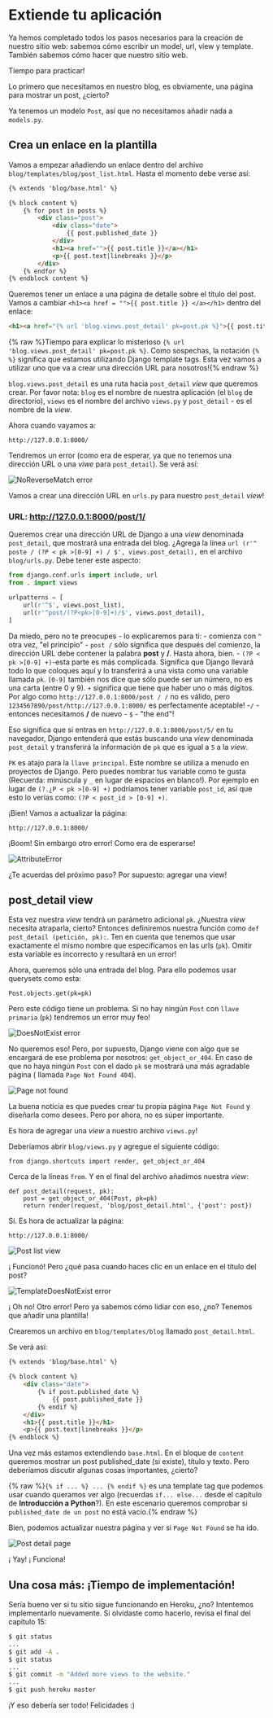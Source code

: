 # Extiende tu aplicación

Ya hemos completado todos los pasos necesarios para la creación de nuestro sitio web: sabemos cómo escribir un model, url, view y template. También sabemos cómo hacer que nuestro sitio web.

Tiempo para practicar!

Lo primero que necesitamos en nuestro blog, es obviamente, una página para mostrar un post, ¿cierto?

Ya tenemos un modelo `Post`, así que no necesitamos añadir nada a `models.py`.

## Crea un enlace en la plantilla

Vamos a empezar añadiendo un enlace dentro del archivo `blog/templates/blog/post_list.html`. Hasta el momento debe verse así:

```html
{% extends 'blog/base.html' %}

{% block content %}
    {% for post in posts %}
        <div class="post">
            <div class="date">
                {{ post.published_date }}
            </div>
            <h1><a href="">{{ post.title }}</a></h1>
            <p>{{ post.text|linebreaks }}</p>
        </div>
    {% endfor %}
{% endblock content %}
```
    

Queremos tener un enlace a una página de detalle sobre el título del post. Vamos a cambiar `<h1><a href = "">{{ post.title }} </a></h1>` dentro del enlace:

```html
<h1><a href="{% url 'blog.views.post_detail' pk=post.pk %}">{{ post.title }}</a></h1>
```
    

{% raw %}Tiempo para explicar lo misterioso `{% url 'blog.views.post_detail' pk=post.pk %}`. Como sospechas, la notación `{% %}` significa que estamos utilizando Django template tags. Esta vez vamos a utilizar uno que va a crear una dirección URL para nosotros!{% endraw %}

`blog.views.post_detail` es una ruta hacia `post_detail` *view* que queremos crear. Por favor nota: `blog` es el nombre de nuestra aplicación (el `blog` de directorio), `views` es el nombre del archivo `views.py` y `post_detail` - es el nombre de la *view*.

Ahora cuando vayamos a:

    http://127.0.0.1:8000/
    

Tendremos un error (como era de esperar, ya que no tenemos una dirección URL o una *viwe* para `post_detail`). Se verá así:

![NoReverseMatch error][1]

 [1]: images/no_reverse_match2.png

Vamos a crear una dirección URL en `urls.py` para nuestro `post_detail` *view*!

### URL: http://127.0.0.1:8000/post/1/

Queremos crear una dirección URL de Django a una *view* denominada `post_detail`, que mostrará una entrada del blog. ¿Agrega la línea `url (r'^ poste / (?P < pk >[0-9] +) / $', views.post_detail),` en el archivo `blog/urls.py`. Debe tener este aspecto:

```python
from django.conf.urls import include, url
from . import views

urlpatterns = [
    url(r'^$', views.post_list),
    url(r'^post/(?P<pk>[0-9]+)/$', views.post_detail),
]
```
    

Da miedo, pero no te preocupes - lo explicaremos para ti: - comienza con `^` otra vez, "el principio" - `post /` sólo significa que después del comienzo, la dirección URL debe contener la palabra **post** y **/**. Hasta ahora, bien. - `(?P < pk >[0-9] +)`-esta parte es más complicada. Significa que Django llevará todo lo que coloques aquí y lo transferirá a una vista como una variable llamada `pk`. `[0-9]` también nos dice que sólo puede ser un número, no es una carta (entre 0 y 9). `+` significa que tiene que haber uno o más dígitos. Por algo como `http://127.0.0.1:8000/post / /` no es válido, pero `1234567890/post/http://127.0.0.1:8000/` es perfectamente aceptable! -`/` - entonces necesitamos **/** de nuevo - `$` - "the end"!

Eso significa que si entras en `http://127.0.0.1:8000/post/5/` en tu navegador, Django entenderá que estás buscando una *view* denominada `post_detail` y transferirá la información de `pk` que es igual a `5` a la *view*.

`PK` es atajo para la `llave principal`. Este nombre se utiliza a menudo en proyectos de Django. Pero puedes nombrar tus variable como te gusta (Recuerda: minúscula y `_` en lugar de espacios en blanco!). Por ejemplo en lugar de `(?.¿P < pk >[0-9] +)` podríamos tener variable `post_id`, así que esto lo verías como: `(?P < post_id > [0-9] +)`.

¡Bien! Vamos a actualizar la página:

    http://127.0.0.1:8000/
    

¡Boom! Sin embargo otro error! Como era de esperarse!

![AttributeError][2]

 [2]: images/attribute_error2.png

¿Te acuerdas del próximo paso? Por supuesto: agregar una view!

## post_detail view

Esta vez nuestra *view* tendrá un parámetro adicional `pk`. ¿Nuestra *view* necesita atraparla, cierto? Entonces definiremos nuestra función como `def post_detail (petición, pk):`. Ten en cuenta que tenemos que usar exactamente el mismo nombre que especificamos en las urls (`pk`). Omitir esta variable es incorrecto y resultará en un error!

Ahora, queremos sólo una entrada del blog. Para ello podemos usar querysets como esta:

    Post.objects.get(pk=pk)
    

Pero este código tiene un problema. Si no hay ningún `Post` con `llave primaria` (`pk`) tendremos un error muy feo!

![DoesNotExist error][3]

 [3]: images/does_not_exist2.png

No queremos eso! Pero, por supuesto, Django viene con algo que se encargará de ese problema por nosotros: `get_object_or_404`. En caso de que no haya ningún `Post` con el dado `pk` se mostrará una más agradable página ( llamada `Page Not Found 404`).

![Page not found][4]

 [4]: images/404_2.png

La buena noticia es que puedes crear tu propia página `Page Not Found` y diseñarla como desees. Pero por ahora, no es súper importante.

Es hora de agregar una *view* a nuestro archivo `views.py`!

Deberíamos abrir `blog/views.py` y agregue el siguiente código:

    from django.shortcuts import render, get_object_or_404
    

Cerca de la líneas `from`. Y en el final del archivo añadimos nuestra *view*:

    def post_detail(request, pk):
        post = get_object_or_404(Post, pk=pk)
        return render(request, 'blog/post_detail.html', {'post': post})
    

Sí. Es hora de actualizar la página:

    http://127.0.0.1:8000/
    

![Post list view][5]

 [5]: images/post_list2.png

¡ Funcionó! Pero ¿qué pasa cuando haces clic en un enlace en el título del post?

![TemplateDoesNotExist error][6]

 [6]: images/template_does_not_exist2.png

¡ Oh no! Otro error! Pero ya sabemos cómo lidiar con eso, ¿no? Tenemos que añadir una plantilla!

Crearemos un archivo en `blog/templates/blog` llamado `post_detail.html`.

Se verá así:

```html
{% extends 'blog/base.html' %}

{% block content %}
    <div class="date">
        {% if post.published_date %}
            {{ post.published_date }}
        {% endif %}
    </div>
    <h1>{{ post.title }}</h1>
    <p>{{ post.text|linebreaks }}</p>
{% endblock %}
```
    

Una vez más estamos extendiendo `base.html`. En el bloque de `content` queremos mostrar un post published_date (si existe), título y texto. Pero deberíamos discutir algunas cosas importantes, ¿cierto?

{% raw %}`{% if ... %} ... {% endif %}` es una template tag que podemos usar cuando queramos ver algo (recuerdas `if... else...` desde el capítulo de **Introducción a Python**?). En este escenario queremos comprobar si `published_date de un post` no está vacío.{% endraw %}

Bien, podemos actualizar nuestra página y ver si `Page Not Found` se ha ido.

![Post detail page][7]

 [7]: images/post_detail2.png

¡ Yay! ¡ Funciona!

## Una cosa más: ¡Tiempo de implementación!

Sería bueno ver si tu sitio sigue funcionando en Heroku, ¿no? Intentemos implementarlo nuevamente. Si olvidaste como hacerlo, revisa el final del capítulo 15:

```bash
$ git status
...
$ git add -A .
$ git status
...
$ git commit -m "Added more views to the website."
...
$ git push heroku master
```
    

¡Y eso debería ser todo! Felicidades :)
